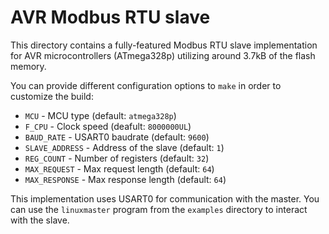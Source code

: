 # AVR Modbus RTU slave

This directory contains a fully-featured Modbus RTU slave implementation for
AVR microcontrollers (ATmega328p) utilizing around 3.7kB of the flash memory.

You can provide different configuration options to `make` in order to customize the build:
 - `MCU` - MCU type (default: `atmega328p`)
 - `F_CPU` - Clock speed (deafult: `8000000UL`)
 - `BAUD_RATE` - USART0 baudrate (default: `9600`)
 - `SLAVE_ADDRESS` - Address of the slave (default: `1`)
 - `REG_COUNT` - Number of registers (default: `32`)
 - `MAX_REQUEST` - Max request length (default: `64`)
 - `MAX_RESPONSE` - Max response length (default: `64`)

This implementation uses USART0 for communication with the master. You can use the `linuxmaster` program from the `examples` directory to interact with the slave.